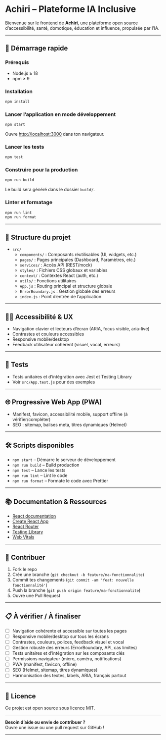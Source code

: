 # Achiri – Plateforme IA Inclusive

Bienvenue sur le frontend de **Achiri**, une plateforme open source d’accessibilité, santé, domotique, éducation et influence, propulsée par l’IA.

---

## 🚀 Démarrage rapide

### Prérequis

- Node.js ≥ 18
- npm ≥ 9

### Installation

```bash
npm install
```

### Lancer l’application en mode développement

```bash
npm start
```

Ouvre [http://localhost:3000](http://localhost:3000) dans ton navigateur.

### Lancer les tests

```bash
npm test
```

### Construire pour la production

```bash
npm run build
```

Le build sera généré dans le dossier `build/`.

### Linter et formatage

```bash
npm run lint
npm run format
```

---

## 📁 Structure du projet

- `src/`
  - `components/` : Composants réutilisables (UI, widgets, etc.)
  - `pages/` : Pages principales (Dashboard, Paramètres, etc.)
  - `services/` : Accès API (REST/mock)
  - `styles/` : Fichiers CSS globaux et variables
  - `context/` : Contextes React (auth, etc.)
  - `utils/` : Fonctions utilitaires
  - `App.js` : Routing principal et structure globale
  - `ErrorBoundary.js` : Gestion globale des erreurs
  - `index.js` : Point d’entrée de l’application

---

## 🧑‍🦽 Accessibilité & UX

- Navigation clavier et lecteurs d’écran (ARIA, focus visible, aria-live)
- Contrastes et couleurs accessibles
- Responsive mobile/desktop
- Feedback utilisateur cohérent (visuel, vocal, erreurs)

---

## 🧪 Tests

- Tests unitaires et d’intégration avec Jest et Testing Library
- Voir `src/App.test.js` pour des exemples

---

## 🌐 Progressive Web App (PWA)

- Manifest, favicon, accessibilité mobile, support offline (à vérifier/compléter)
- SEO : sitemap, balises meta, titres dynamiques (Helmet)

---

## 🛠️ Scripts disponibles

- `npm start` – Démarre le serveur de développement
- `npm run build` – Build production
- `npm test` – Lance les tests
- `npm run lint` – Lint le code
- `npm run format` – Formate le code avec Prettier

---

## 📚 Documentation & Ressources

- [React documentation](https://reactjs.org/)
- [Create React App](https://github.com/facebook/create-react-app)
- [React Router](https://reactrouter.com/)
- [Testing Library](https://testing-library.com/)
- [Web Vitals](https://web.dev/vitals/)

---

## 🤝 Contribuer

1. Fork le repo
2. Crée une branche (`git checkout -b feature/ma-fonctionnalite`)
3. Commit tes changements (`git commit -am 'feat: nouvelle fonctionnalité'`)
4. Push la branche (`git push origin feature/ma-fonctionnalite`)
5. Ouvre une Pull Request

---

## 📋 À vérifier / À finaliser

- [ ] Navigation cohérente et accessible sur toutes les pages
- [ ] Responsive mobile/desktop sur tous les écrans
- [ ] Contrastes, couleurs, polices, feedback visuel et vocal
- [ ] Gestion robuste des erreurs (ErrorBoundary, API, cas limites)
- [ ] Tests unitaires et d’intégration sur les composants clés
- [ ] Permissions navigateur (micro, caméra, notifications)
- [ ] PWA (manifest, favicon, offline)
- [ ] SEO (Helmet, sitemap, titres dynamiques)
- [ ] Harmonisation des textes, labels, ARIA, français partout

---

## 📝 Licence

Ce projet est open source sous licence MIT.

---

**Besoin d’aide ou envie de contribuer ?**  
Ouvre une issue ou une pull request sur GitHub !

---